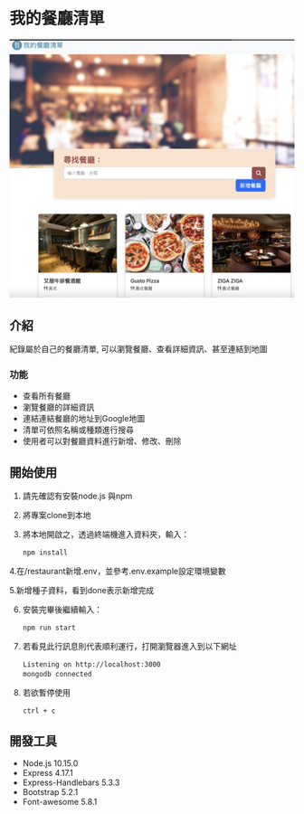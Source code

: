 # 我的餐廳清單
![Index page about Restaurant List](./清單crud.png)
## 介紹
紀錄屬於自己的餐廳清單, 可以瀏覽餐廳、查看詳細資訊、甚至連結到地圖

### 功能

- 查看所有餐廳
- 瀏覽餐廳的詳細資訊
- 連結連結餐廳的地址到Google地圖
- 清單可依照名稱或種類進行搜尋
- 使用者可以對餐廳資料進行新增、修改、刪除
## 開始使用

1. 請先確認有安裝node.js 與npm
2. 將專案clone到本地
3. 將本地開啟之，透過終端機進入資料夾，輸入：

   ```bash
   npm install
   ```
4.在/restaurant新增.env，並參考.env.example設定環境變數

5.新增種子資料，看到done表示新增完成

6. 安裝完畢後繼續輸入：
   ```bash
   npm run start
   ```
7. 若看見此行訊息則代表順利運行，打開瀏覽器進入到以下網址

   ```bash
   Listening on http://localhost:3000
   mongodb connected
   ```

8. 若欲暫停使用

   ```bash
   ctrl + c
   ```

## 開發工具

- Node.js 10.15.0
- Express 4.17.1
- Express-Handlebars 5.3.3
- Bootstrap 5.2.1
- Font-awesome 5.8.1
